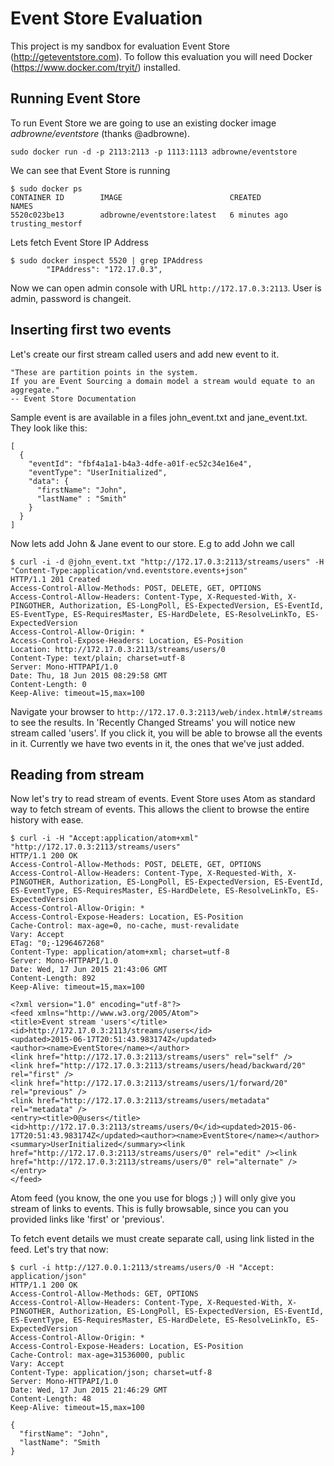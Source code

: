 # Event Store Evaluation

This project is my sandbox for evaluation Event Store (http://geteventstore.com).
To follow this evaluation you will need Docker (https://www.docker.com/tryit/) installed. 

## Running Event Store

To run Event Store we are going to use an existing docker image *adbrowne/eventstore* (thanks @adbrowne). 

```sudo docker run -d -p 2113:2113 -p 1113:1113 adbrowne/eventstore```

We can see that Event Store is running

```
$ sudo docker ps
CONTAINER ID        IMAGE                        CREATED             NAMES
5520c023be13        adbrowne/eventstore:latest   6 minutes ago       trusting_mestorf
```

Lets fetch Event Store IP Address

```
$ sudo docker inspect 5520 | grep IPAddress
        "IPAddress": "172.17.0.3",
```

Now we can open admin console with URL ```http://172.17.0.3:2113```. User is admin, password is changeit.

## Inserting first two events

Let's create our first stream called users and add new event to it.

    "These are partition points in the system.
    If you are Event Sourcing a domain model a stream would equate to an aggregate."
    -- Event Store Documentation
	
Sample event is are available in a files john_event.txt and jane_event.txt. They look like this:

```
[
  {
    "eventId": "fbf4a1a1-b4a3-4dfe-a01f-ec52c34e16e4",
    "eventType": "UserInitialized",
    "data": {
      "firstName": "John",
      "lastName" : "Smith"
    }
  }
]
```

Now lets add John & Jane event to our store.
E.g to add John we call 

```
$ curl -i -d @john_event.txt "http://172.17.0.3:2113/streams/users" -H "Content-Type:application/vnd.eventstore.events+json"
HTTP/1.1 201 Created
Access-Control-Allow-Methods: POST, DELETE, GET, OPTIONS
Access-Control-Allow-Headers: Content-Type, X-Requested-With, X-PINGOTHER, Authorization, ES-LongPoll, ES-ExpectedVersion, ES-EventId, ES-EventType, ES-RequiresMaster, ES-HardDelete, ES-ResolveLinkTo, ES-ExpectedVersion
Access-Control-Allow-Origin: *
Access-Control-Expose-Headers: Location, ES-Position
Location: http://172.17.0.3:2113/streams/users/0
Content-Type: text/plain; charset=utf-8
Server: Mono-HTTPAPI/1.0
Date: Thu, 18 Jun 2015 08:29:58 GMT
Content-Length: 0
Keep-Alive: timeout=15,max=100
```

Navigate your browser to ```http://172.17.0.3:2113/web/index.html#/streams``` to see the results. In 'Recently Changed Streams' you will notice new stream called 'users'. If you click it, you will be able to browse all the events in it. Currently we have two events in it, the ones that we've just added.

## Reading from stream

Now let's try to read stream of events. Event Store uses Atom as standard way to fetch stream of events. This allows the client to browse the entire history with ease.

```
$ curl -i -H "Accept:application/atom+xml" "http://172.17.0.3:2113/streams/users"
HTTP/1.1 200 OK
Access-Control-Allow-Methods: POST, DELETE, GET, OPTIONS
Access-Control-Allow-Headers: Content-Type, X-Requested-With, X-PINGOTHER, Authorization, ES-LongPoll, ES-ExpectedVersion, ES-EventId, ES-EventType, ES-RequiresMaster, ES-HardDelete, ES-ResolveLinkTo, ES-ExpectedVersion
Access-Control-Allow-Origin: *
Access-Control-Expose-Headers: Location, ES-Position
Cache-Control: max-age=0, no-cache, must-revalidate
Vary: Accept
ETag: "0;-1296467268"
Content-Type: application/atom+xml; charset=utf-8 
Server: Mono-HTTPAPI/1.0
Date: Wed, 17 Jun 2015 21:43:06 GMT
Content-Length: 892
Keep-Alive: timeout=15,max=100

<?xml version="1.0" encoding="utf-8"?>
<feed xmlns="http://www.w3.org/2005/Atom">
<title>Event stream 'users'</title>
<id>http://172.17.0.3:2113/streams/users</id>
<updated>2015-06-17T20:51:43.983174Z</updated>
<author><name>EventStore</name></author>
<link href="http://172.17.0.3:2113/streams/users" rel="self" />
<link href="http://172.17.0.3:2113/streams/users/head/backward/20" rel="first" />
<link href="http://172.17.0.3:2113/streams/users/1/forward/20" rel="previous" />
<link href="http://172.17.0.3:2113/streams/users/metadata" rel="metadata" />
<entry><title>0@users</title><id>http://172.17.0.3:2113/streams/users/0</id><updated>2015-06-17T20:51:43.983174Z</updated><author><name>EventStore</name></author><summary>UserInitialized</summary><link href="http://172.17.0.3:2113/streams/users/0" rel="edit" /><link href="http://172.17.0.3:2113/streams/users/0" rel="alternate" /></entry>
</feed>
```

Atom feed (you know, the one you use for blogs ;) ) will only give you stream of links to events. This is fully browsable, since you can you provided links like 'first' or 'previous'.

To fetch event details we must create separate call, using link listed in the feed. Let's try that now:

```
$ curl -i http://127.0.0.1:2113/streams/users/0 -H "Accept: application/json"
HTTP/1.1 200 OK
Access-Control-Allow-Methods: GET, OPTIONS
Access-Control-Allow-Headers: Content-Type, X-Requested-With, X-PINGOTHER, Authorization, ES-LongPoll, ES-ExpectedVersion, ES-EventId, ES-EventType, ES-RequiresMaster, ES-HardDelete, ES-ResolveLinkTo, ES-ExpectedVersion
Access-Control-Allow-Origin: *
Access-Control-Expose-Headers: Location, ES-Position
Cache-Control: max-age=31536000, public
Vary: Accept
Content-Type: application/json; charset=utf-8
Server: Mono-HTTPAPI/1.0
Date: Wed, 17 Jun 2015 21:46:29 GMT
Content-Length: 48
Keep-Alive: timeout=15,max=100

{
  "firstName": "John",
  "lastName": "Smith
}
```


